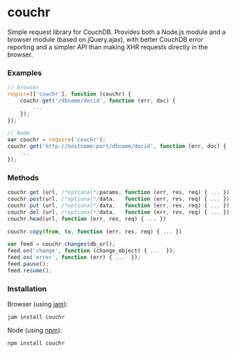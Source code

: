# couchr

Simple request library for CouchDB. Provides both a Node.js module and a
browser module (based on jQuery.ajax), with better CouchDB error reporting
and a simpler API than making XHR requests directly in the browser.


### Examples

```javascript
// browser
require(['couchr'], function (couchr) {
    couchr.get('/dbname/docid', function (err, doc) {
        ...
    });
});

// Node
var couchr = require('couchr');
couchr.get('http://hostname:port/dbname/docid', function (err, doc) {
    ...
});
```

### Methods

```javascript
couchr.get (url, /*optional*/params, function (err, res, req) { ... })
couchr.post(url, /*optional*/data,   function (err, res, req) { ... })
couchr.put (url, /*optional*/data,   function (err, res, req) { ... })
couchr.del (url, /*optional*/data,   function (err, res, req) { ... })
couchr.head(url, function (err, res, req) { ... })

couchr.copy(from, to, function (err, res, req) { ... }) 

var feed = couchr.changes(db_url);
feed.on('change', function (change_object) { ...  });
feed.on('error', function (err) { ...  });
feed.pause();
feed.resume();
```

### Installation

Browser (using [jam](http://jamjs.org)):

    jam install couchr

Node (using [npm](http://npmjs.org)):

    npm install couchr
